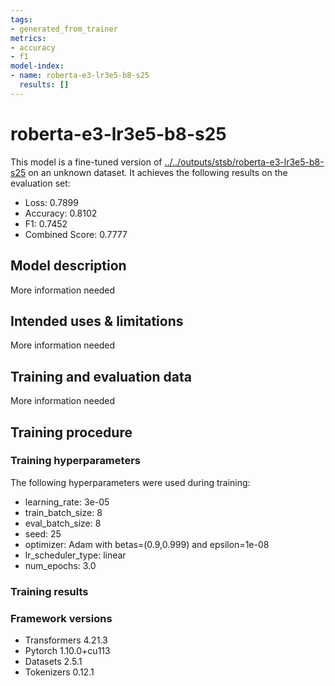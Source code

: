```yaml
---
tags:
- generated_from_trainer
metrics:
- accuracy
- f1
model-index:
- name: roberta-e3-lr3e5-b8-s25
  results: []
---
```


<!-- This model card has been generated automatically according to the information the Trainer had access to. You
should probably proofread and complete it, then remove this comment. -->

# roberta-e3-lr3e5-b8-s25

This model is a fine-tuned version of [../../outputs/stsb/roberta-e3-lr3e5-b8-s25](https://huggingface.co/../../outputs/stsb/roberta-e3-lr3e5-b8-s25) on an unknown dataset.
It achieves the following results on the evaluation set:
- Loss: 0.7899
- Accuracy: 0.8102
- F1: 0.7452
- Combined Score: 0.7777

## Model description

More information needed

## Intended uses & limitations

More information needed

## Training and evaluation data

More information needed

## Training procedure

### Training hyperparameters

The following hyperparameters were used during training:
- learning_rate: 3e-05
- train_batch_size: 8
- eval_batch_size: 8
- seed: 25
- optimizer: Adam with betas=(0.9,0.999) and epsilon=1e-08
- lr_scheduler_type: linear
- num_epochs: 3.0

### Training results



### Framework versions

- Transformers 4.21.3
- Pytorch 1.10.0+cu113
- Datasets 2.5.1
- Tokenizers 0.12.1
